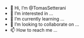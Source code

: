 - 👋 Hi, I’m @TomasSetterani
- 👀 I’m interested in ...
- 🌱 I’m currently learning ...
- 💞️ I’m looking to collaborate on ...
- 📫 How to reach me ...

<!---
TomasSetterani/TomasSetterani is a ✨ special ✨ repository because its `README.md` (this file) appears on your GitHub profile.
You can click the Preview link to take a look at your changes.
--->

